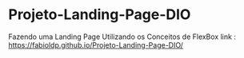 # Projeto-Landing-Page-DIO
Fazendo uma Landing Page Utilizando os Conceitos de FlexBox
link : https://fabioldp.github.io/Projeto-Landing-Page-DIO/
